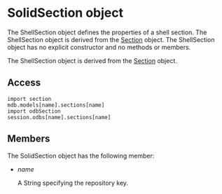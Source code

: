 # SolidSection object

The ShellSection object defines the properties of a shell section. The ShellSection object is derived from the [Section](https://help.3ds.com/2022/english/DSSIMULIA_Established/SIMACAEKERRefMap/simaker-c-sectionpyc.htm?ContextScope=all) object. The ShellSection object has no explicit constructor and no methods or members.

The ShellSection object is derived from the [Section](https://help.3ds.com/2022/english/DSSIMULIA_Established/SIMACAEKERRefMap/simaker-c-sectionpyc.htm?ContextScope=all) object.

## Access

```
import section
mdb.models[name].sections[name]
import odbSection
session.odbs[name].sections[name]
```

## Members

The SolidSection object has the following member:

- *name*

  A String specifying the repository key.